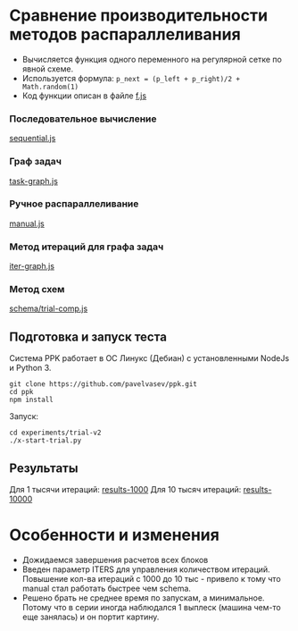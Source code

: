 # Сравнение производительности методов распараллеливания

* Вычисляется функция одного переменного на регулярной сетке по явной схеме.
* Используется формула: `p_next = (p_left + p_right)/2 + Math.random(1)`
* Код функции описан в файле [f.js](f.js)


### Последовательное вычисление
[sequential.js](sequential.js)

### Граф задач
[task-graph.js](task-graph.js)

### Ручное распараллеливание
[manual.js](manual.js)

### Метод итераций для графа задач
[iter-graph.js](iter-graph.js)

### Метод схем
[schema/trial-comp.js](schema/trial-comp.js)

## Подготовка и запуск теста

Система PPK работает в ОС Линукс (Дебиан) с установленными NodeJs и Python 3.

```
git clone https://github.com/pavelvasev/ppk.git
cd ppk
npm install
```

Запуск:
```
cd experiments/trial-v2
./x-start-trial.py
```

## Результаты

Для 1 тысячи итераций: [results-1000](results-1000)
Для 10 тысяч итераций: [results-10000](results-10000)

# Особенности и изменения

* Дожидаемся завершения расчетов всех блоков
* Введен параметр ITERS для управления количеством итераций.
Повышение кол-ва итераций с 1000 до 10 тыс - привело к тому что manual стал работать быстрее чем schema.
* Решено брать не среднее время по запускам, а минимальное. 
Потому что в серии иногда наблюдался 1 выплеск (машина чем-то еще занялась) и он портит картину.
